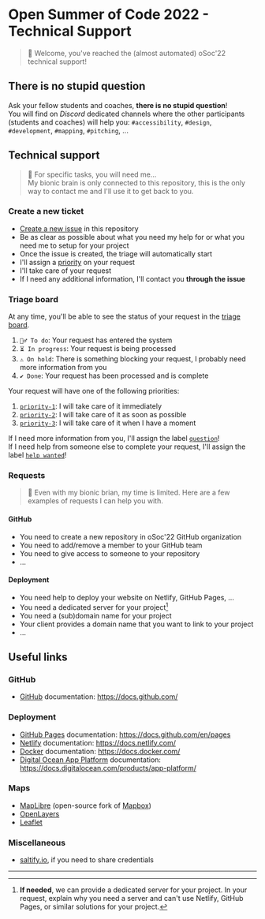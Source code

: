 # Open Summer of Code 2022 - Technical Support

> 🤖 Welcome, you've reached the (almost automated) oSoc'22 technical support!

## There is no stupid question

Ask your fellow students and coaches, **there is no stupid question**!  
You will find on *Discord* dedicated channels where the other participants (students and coaches) will help you: `#accessibility`, `#design`, `#development`, `#mapping`, `#pitching`, ...

## Technical support

> 🤖 For specific tasks, you will need me...  
> My bionic brain is only connected to this repository, this is the only way to contact me and I'll use it to get back to you.

### Create a new ticket

- [Create a new issue](https://github.com/osoc21/technical-support/issues/new/choose) in this repository
- Be as clear as possible about what you need my help for or what you need me to setup for your project
- Once the issue is created, the triage will automatically start
- I'll assign a [priority](https://github.com/osoc21/technical-support/labels?q=priority) on your request
- I'll take care of your request
- If I need any additional information, I'll contact you **through the issue**

### Triage board

At any time, you'll be able to see the status of your request in the [triage board](https://github.com/osoc21/technical-support/projects/1).

1. `🙋‍♂️ To do`: Your request has entered the system
2. `⏳ In progress`: Your request is being processed
3. `⚠ On hold`: There is something blocking your request, I probably need more information from you
4. `✔ Done`: Your request has been processed and is complete

Your request will have one of the following priorities:

1. [`priority-1`](https://github.com/osoc22/technical-support/labels/priority%201): I will take care of it immediately
2. [`priority-2`](https://github.com/osoc22/technical-support/labels/priority%202): I will take care of it as soon as possible 
3. [`priority-3`](https://github.com/osoc22/technical-support/labels/priority%203): I will take care of it when I have a moment

If I need more information from you, I'll assign the label [`question`](https://github.com/osoc21/technical-support/labels/question)!  
If I need help from someone else to complete your request, I'll assign the label [`help wanted`](https://github.com/osoc21/technical-support/labels/help%20wanted)!

### Requests

> 🤖 Even with my bionic brian, my time is limited. Here are a few examples of requests I can help you with.

#### GitHub

- You need to create a new repository in oSoc'22 GitHub organization
- You need to add/remove a member to your GitHub team
- You need to give access to someone to your repository
- ...

#### Deployment

- You need help to deploy your website on Netlify, GitHub Pages, ...
- You need a dedicated server for your project[^1]
- You need a (sub)domain name for your project
- Your client provides a domain name that you want to link to your project
- ...

## Useful links

### GitHub

- [GitHub](https://github.com/) documentation: <https://docs.github.com/>

### Deployment

- [GitHub Pages](https://pages.github.com/) documentation: <https://docs.github.com/en/pages>
- [Netlify](https://www.netlify.com/) documentation: <https://docs.netlify.com/>
- [Docker](https://www.docker.com/) documentation: <https://docs.docker.com/>
- [Digital Ocean App Platform](https://www.digitalocean.com/products/app-platform/) documentation: <https://docs.digitalocean.com/products/app-platform/>

### Maps

- [MapLibre](https://github.com/MapLibre) (open-source fork of [Mapbox](https://www.mapbox.com/))
- [OpenLayers](https://openlayers.org/)
- [Leaflet](https://leafletjs.com/)

### Miscellaneous

- [saltify.io](https://www.saltify.io/), if you need to share credentials

---

[^1]: **If needed**, we can provide a dedicated server for your project. In your request, explain why you need a server and can't use Netlify, GitHub Pages, or similar solutions for your project.
